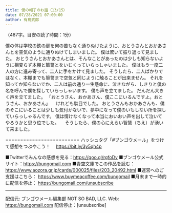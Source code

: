 ```yaml
---
title: 僕の帽子のお話（13/15）
date: 07/28/2021 07:00:00
author: 有島武郎
---
```


（487字。目安の読了時間：1分）

僕の体は学校の鉄の扉を何の苦もなく通りぬけたように、おとうさんとおかあさんとを空気のように通りぬけてしまいました。
僕は驚いて振り返って見ました。
おとうさんとおかあさんとは、そんなことがあったのは少しも知らないように相変らず本棚と箪笥とをいじくっていらっしゃいました。
僕はもう一度二人の方に進み寄って、二人に手をかけて見ました。
そうしたら、二人ばかりではなく、本棚までも箪笥まで空気と同じように触ることが出来ません。
それを知ってか知らないでか、二人は前の通り一生懸命に、泣きながら、しきりと僕の名を呼んで僕を探していらっしゃいます。
僕も声を立てました。
だんだん大きく声を立てました。
「おとうさん、おかあさん、僕ここにいるんですよ。おとうさん、おかあさん」
　けれども駄目でした。
おとうさんもおかあさんも、僕のそこにいることは少しも気付かないで、夢中になって僕のいもしない所を探していらっしゃるんです。
僕は情けなくなって本当においおい声を出して泣いてやろうかと思う位でした。
　そうしたら、僕の心にえらい智慧（ちえ）が湧いて来ました。

=========================
ハッシュタグ「#ブンゴウメール」をつけて感想をつぶやこう！　
https://bit.ly/3y5qh4p

■Twitterでみんなの感想を見る：https://goo.gl/rgfoDv
■ブンゴウメール公式サイト：https://bungomail.com
■青空文庫でこの作品を読む：https://www.aozora.gr.jp/cards/000025/files/203_20492.html
■運営へのご支援はこちら： https://www.buymeacoffee.com/bungomail
■月末まで一時的に配信を停止： https://bungomail.com/unsubscribe

-------
配信元: ブンゴウメール編集部
NOT SO BAD, LLC.
Web: https://bungomail.com
配信停止：[unsubscribe]

